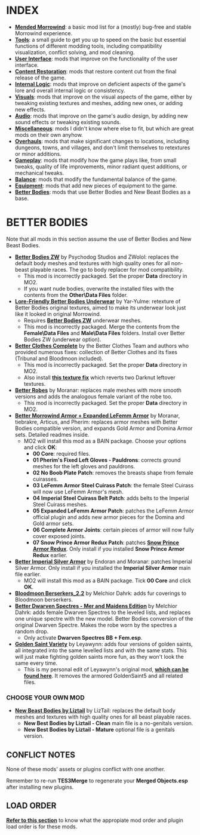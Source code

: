 # INDEX

- [**Mended Morrowind**](https://github.com/Sigourn/morrowind-improved/blob/master/mendedmw.md): a basic mod list for a (mostly) bug-free and stable Morrowind experience.
- [**Tools**](https://github.com/Sigourn/morrowind-improved/blob/master/mwtools.md): a small guide to get you up to speed on the basic but essential functions of different modding tools, including compatibility visualization, conflict solving, and mod cleaning.
- [**User Interface**](https://github.com/Sigourn/morrowind-improved/blob/master/userinterface.md): mods that improve on the functionality of the user interface.
- [**Content Restoration**](https://github.com/Sigourn/morrowind-improved/blob/master/contentrestoration.md): mods that restore content cut from the final release of the game.
- [**Internal Logic**](https://github.com/Sigourn/morrowind-improved/blob/master/internallogic.md): mods that improve on deficient aspects of the game's lore and overall internal logic or consistency.
- [**Visuals**](https://github.com/Sigourn/morrowind-improved/blob/master/visuals.md): mods that improve on the visual aspects of the game, either by tweaking existing textures and meshes, adding new ones, or adding new effects.
- [**Audio**](https://github.com/Sigourn/morrowind-improved/blob/master/audio.md): mods that improve on the game's audio design, by adding new sound effects or tweaking existing sounds.
- [**Miscellaneous**](https://github.com/Sigourn/morrowind-improved/blob/master/miscellaneous.md): mods I didn't know where else to fit, but which are great mods on their own anyhow.
- [**Overhauls**](https://github.com/Sigourn/morrowind-improved/blob/master/overhauls.md): mods that make significant changes to locations, including dungeons, towns, and villages, and don't limit themselves to retextures or minor additions.
- [**Gameplay**](https://github.com/Sigourn/morrowind-improved/blob/master/gameplay.md): mods that modify how the game plays like, from small tweaks, quality of life improvements, minor radiant quest additions, or mechanical tweaks.
- [**Balance**](https://github.com/Sigourn/morrowind-improved/blob/master/balance.md): mods that modify the fundamental balance of the game.
- [**Equipment**](https://github.com/Sigourn/morrowind-improved/blob/master/equipment.md): mods that add new pieces of equipment to the game.
- [**Better Bodies**](https://github.com/Sigourn/morrowind-improved/blob/master/betterbodies.md): mods that use Better Bodies and New Beast Bodies as a base.

# BETTER BODIES

Note that all mods in this section assume the use of Better Bodies and New Beast Bodies.

- [**Better Bodies ZW**](https://www.nexusmods.com/morrowind/mods/42395) by Psychodog Studios and ZWolol: replaces the default body meshes and textures with high quality ones for all non-beast playable races. The go to body replacer for mod compatibility.
	- This mod is incorrectly packaged. Set the proper **Data** directory in MO2.
	- If you want nude bodies, overwrite the installed files with the contents from the **Other\Data Files** folder.
- [**Lore-Friendly Better Bodies Underwear**](https://www.nexusmods.com/morrowind/mods/43065/) by Yar-Yulme: retexture of Better Bodies original textures, aimed to make its underwear look just like it looked in original Morrowind.
	- Requires [**Better Bodies ZW**](https://www.nexusmods.com/morrowind/mods/42395) underwear meshes.
	- This mod is incorrectly packaged. Merge the contents from the **Female\Data Files** and **Male\Data Files** folders. Install over Better Bodies ZW (underwear option).
- [**Better Clothes Complete**](https://www.nexusmods.com/morrowind/mods/47549) by the Better Clothes Team and authors who provided numerous fixes: collection of Better Clothes and its fixes (Tribunal and Bloodmoon included).
	- This mod is incorrectly packaged. Set the proper **Data** directory in MO2.
	- Also install [**this texture fix**](https://www.mediafire.com/file/hyw28dbyiyu152y/Better_Clothes_Complete_-_Darknut_Texture_Fix.zip/file) which reverts two Darknut leftover textures.
- [**Better Robes**](https://www.nexusmods.com/morrowind/mods/42773) by Moranar: replaces male meshes with more smooth versions and adds the analogous female variant of the robe too.
	- This mod is incorrectly packaged. Set the proper **Data** directory in MO2.
- [**Better Morrowind Armor + Expanded LeFemm Armor**](https://www.mediafire.com/file/pc9vei2hwzwbawb/Better_Morrowind_Armor_+_Expanded_LeFemm_Armor_v1.3.zip/file) by Moranar, tiebrakre, Articus, and Pherim: replaces armor meshes with Better Bodies compatible version, and expands Gold Armor and Domina Armor sets. Detailed readmes inside.
	- MO2 will install this mod as a BAIN package. Choose your options and click **OK**:
		- **00 Core**: required files.
		- **01 Pherim's Fixed Left Gloves - Pauldrons**: corrects ground meshes for the left gloves and pauldrons.
		- **02 No Boob Plate Patch**: removes the breasts shape from female cuirasses.
		- **03 LeFemm Armor Steel Cuirass Patch**: the female Steel Cuirass will now use LeFemm Armor's mesh.
		- **04 Imperial Steel Cuirass Belt Patch**: adds belts to the Imperial Steel Cuirass meshes.
		- **05 Expanded LeFemm Armor Patch**: patches the LeFemm Armor official plugin and adds new armor pieces for the Domina and Gold armor sets.
		- **06 Complete Armor Joints**: certain pieces of armor will now fully cover exposed joints.
		- **07 Snow Prince Armor Redux Patch**: patches [**Snow Prince Armor Redux**](https://www.nexusmods.com/morrowind/mods/42344). Only install if you installed **Snow Prince Armor Redux** earlier.
- [**Better Imperial Silver Armor**](https://www.nexusmods.com/morrowind/mods/47751?) by Endoran and Moranar: patches Imperial Silver Armor. Only install if you installed the **Imperial Silver Armor** main file earlier.
	- MO2 will install this mod as a BAIN package. Tick **00 Core** and click **OK**.
- [**Bloodmoon Berserkers_2.2**](https://www.nexusmods.com/morrowind/mods/43528) by Melchior Dahrk: adds fur coverings to Bloodmoon berserkers.
- [**Better Dwarven Spectres - Mer and Maidens Edition**](https://www.nexusmods.com/morrowind/mods/45617) by Melchior Dahrk: adds female Dwarven Spectres to the leveled lists, and replaces one unique spectre with the new model. Better Bodies conversion of the original Dwarven Spectre. Makes the robe worn by the spectres a random drop.
	- Only activate **Dwarven Spectres BB + Fem.esp**.
- [**Golden Saint Variety**](https://www.mediafire.com/file/nei30tez8l8luwh/Golden_Saint_Variety_v1.2_%28Sigourn_Edit%29.zip/file) by Leyawynn: adds four versions of golden saints, all integrated into the same levelled lists and with the same stats. This will just make fighting golden saints more fun, as they won't look the same every time.
	- This is my personal edit of Leyawynn's original mod, [**which can be found here**](https://www.nexusmods.com/morrowind/mods/46430). It removes the armored GoldenSaint5 and all related files.

### CHOOSE YOUR OWN MOD

- [**New Beast Bodies by Liztail**](https://www.nexusmods.com/morrowind/mods/47678?) by LizTail: replaces the default body meshes and textures with high quality ones for all beast playable races.
	- **New Best Bodies by Liztail - Clean** main file is a no-genitals version.
	- **New Best Bodies by Liztail - Mature** optional file is a genitals version.

## CONFLICT NOTES

None of these mods' assets or plugins conflict with one another.

Remember to re-run **TES3Merge** to regenerate your **Merged Objects.esp** after installing new plugins.

## LOAD ORDER

[**Refer to this section**](https://github.com/Sigourn/morrowind-improved/blob/master/readme.md#mod-order-and-load-order) to know what the appropiate mod order and plugin load order is for these mods.

